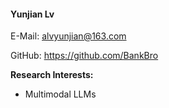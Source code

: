#### Yunjian Lv

E-Mail: <alvyunjian@163.com>

GitHub: <https://github.com/BankBro>

**Research Interests:**

- Multimodal LLMs
